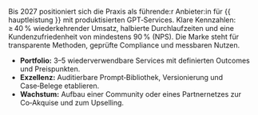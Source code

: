 <!-- PURPOSE: Kurze, messbare Vision 2027 für Solo‑Beratung. -->
<!-- OUTPUT: Nur HTML-Paragraf(e)/Liste. -->

<p>Bis 2027 positioniert sich die Praxis als führende:r Anbieter:in für {{ hauptleistung }} mit produktisierten GPT‑Services. Klare Kennzahlen: ≥ 40 % wiederkehrender Umsatz, halbierte Durchlaufzeiten und eine Kundenzufriedenheit von mindestens 90 % (NPS). Die Marke steht für transparente Methoden, geprüfte Compliance und messbaren Nutzen.</p>
<ul>
  <li><strong>Portfolio:</strong> 3–5 wiederverwendbare Services mit definierten Outcomes und Preispunkten.</li>
  <li><strong>Exzellenz:</strong> Auditierbare Prompt‑Bibliothek, Versionierung und Case‑Belege etablieren.</li>
  <li><strong>Wachstum:</strong> Aufbau einer Community oder eines Partnernetzes zur Co‑Akquise und zum Upselling.</li>
</ul>